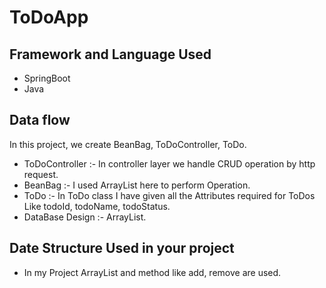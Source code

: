 # ToDoApp

## Framework and Language Used
* SpringBoot
* Java
  
## Data flow
In this project, we create BeanBag, ToDoController, ToDo.

* ToDoController :- In controller layer we handle CRUD operation by http request.
* BeanBag :- I used ArrayList here to perform Operation.
* ToDo :- In ToDo class I have given all the Attributes required for ToDos Like todoId, todoName, todoStatus.
* DataBase Design :- ArrayList.

## Date Structure Used in your project

* In my Project ArrayList and method like add, remove are used.
